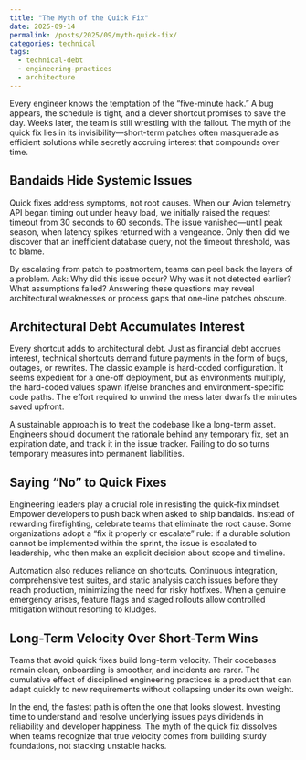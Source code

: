 ```yaml
---
title: "The Myth of the Quick Fix"
date: 2025-09-14
permalink: /posts/2025/09/myth-quick-fix/
categories: technical
tags:
  - technical-debt
  - engineering-practices
  - architecture
---
```


Every engineer knows the temptation of the “five-minute hack.” A bug appears, the schedule is tight, and a clever shortcut promises to save the day. Weeks later, the team is still wrestling with the fallout. The myth of the quick fix lies in its invisibility—short-term patches often masquerade as efficient solutions while secretly accruing interest that compounds over time.

## Bandaids Hide Systemic Issues

Quick fixes address symptoms, not root causes. When our Avion telemetry API began timing out under heavy load, we initially raised the request timeout from 30 seconds to 60 seconds. The issue vanished—until peak season, when latency spikes returned with a vengeance. Only then did we discover that an inefficient database query, not the timeout threshold, was to blame.

By escalating from patch to postmortem, teams can peel back the layers of a problem. Ask: Why did this issue occur? Why was it not detected earlier? What assumptions failed? Answering these questions may reveal architectural weaknesses or process gaps that one-line patches obscure.

## Architectural Debt Accumulates Interest

Every shortcut adds to architectural debt. Just as financial debt accrues interest, technical shortcuts demand future payments in the form of bugs, outages, or rewrites. The classic example is hard-coded configuration. It seems expedient for a one-off deployment, but as environments multiply, the hard-coded values spawn if/else branches and environment-specific code paths. The effort required to unwind the mess later dwarfs the minutes saved upfront.

A sustainable approach is to treat the codebase like a long-term asset. Engineers should document the rationale behind any temporary fix, set an expiration date, and track it in the issue tracker. Failing to do so turns temporary measures into permanent liabilities.

## Saying “No” to Quick Fixes

Engineering leaders play a crucial role in resisting the quick-fix mindset. Empower developers to push back when asked to ship bandaids. Instead of rewarding firefighting, celebrate teams that eliminate the root cause. Some organizations adopt a “fix it properly or escalate” rule: if a durable solution cannot be implemented within the sprint, the issue is escalated to leadership, who then make an explicit decision about scope and timeline.

Automation also reduces reliance on shortcuts. Continuous integration, comprehensive test suites, and static analysis catch issues before they reach production, minimizing the need for risky hotfixes. When a genuine emergency arises, feature flags and staged rollouts allow controlled mitigation without resorting to kludges.

## Long-Term Velocity Over Short-Term Wins

Teams that avoid quick fixes build long-term velocity. Their codebases remain clean, onboarding is smoother, and incidents are rarer. The cumulative effect of disciplined engineering practices is a product that can adapt quickly to new requirements without collapsing under its own weight.

In the end, the fastest path is often the one that looks slowest. Investing time to understand and resolve underlying issues pays dividends in reliability and developer happiness. The myth of the quick fix dissolves when teams recognize that true velocity comes from building sturdy foundations, not stacking unstable hacks.
